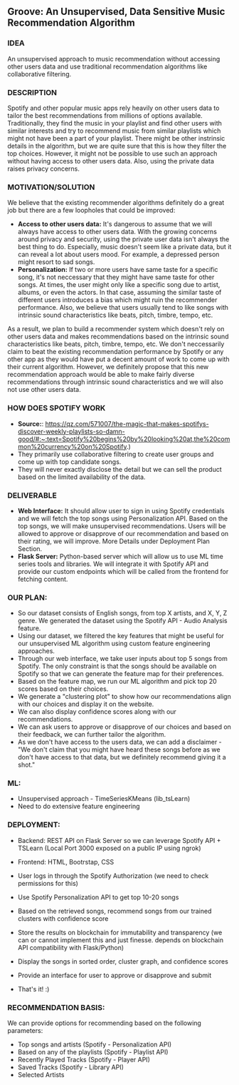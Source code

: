 ## Groove: An Unsupervised, Data Sensitive Music Recommendation Algorithm

### IDEA
An unsupervised approach to music recommendation without accessing other users data and use traditional recommendation algorithms like collaborative filtering.

### DESCRIPTION
Spotify and other popular music apps rely heavily on other users data to tailor the best recommendations from millions of options available. Traditionally, they find the music in your playlist and find other users with similar interests and try to recommend music from similar playlists which might not have been a part of your playlist. There might be other instrinsic details in the algorithm, but we are quite sure that this is how they filter the top choices. However, it
might not be possible to use such an approach without having access to other users data. Also, using the private data raises privacy concerns.

### MOTIVATION/SOLUTION
We believe that the existing recommender algorithms definitely do a great job but there are a few loopholes that could be improved:
- <b>Access to other users data:</b> It's dangerous to assume that we will always have access to other users data. With the growing concerns around privacy and security, using the private user data isn't always the best thing to do. Especially, music doesn't seem like a private data, but it can reveal a lot about users mood. For example, a depressed person might resort to sad songs.
- <b>Personalization:</b> If two or more users have same taste for a specific song, it's not neccessary that they might have same taste for other songs. At times, the user might only like a specific song due to artist, albums, or even the actors. In that case, assuming the similar taste of different users introduces a bias which might ruin the recommender performance. Also, we believe that users usually tend to like songs with intrinsic sound characteristics like beats, pitch, timbre,
    tempo, etc.

As a result, we plan to build a recommender system which doesn't rely on other users data and makes recommendations based on the intrinsic sound characteristics like beats, pitch, timbre, tempo, etc. We don't neccessarily claim to beat the existing recommendation performance by Spotify or any other app as they would have put a decent amount of work to come up with their current algorithm. However, we definitely propose that this new recommendation approach would be able to make fairly
diverse recommendations through intrinsic sound characteristics and we will also not use other users data.

### HOW DOES SPOTIFY WORK 
- <b>Source:</b>: https://qz.com/571007/the-magic-that-makes-spotifys-discover-weekly-playlists-so-damn-good/#:~:text=Spotify%20begins%20by%20looking%20at,the%20common%20currency%20on%20Spotify.)
- They primarily use collaborative filtering to create user groups and come up with top candidate songs.
- They will never exactly disclose the detail but we can sell the product based on the limited availability of the data.

### DELIVERABLE
- <b>Web Interface:</b> It should allow user to sign in using Spotify credentials and we will fetch the top songs using Personalization API. Based on the top songs, we will make unsupervised recommendations. Users will be allowed to approve or disapprove of our recommendation and based on their rating, we will improve. More Details under Deployment Plan Section.
- <b>Flask Server:</b> Python-based server which will allow us to use ML time series tools and libraries. We will integrate it with Spotify API and provide our custom endpoints which will be called from the frontend for fetching content.

### OUR PLAN:
- So our dataset consists of English songs, from top X artists, and X, Y, Z genre. We generated the dataset using the Spotify API - Audio Analysis feature.
- Using our dataset, we filtered the key features that might be useful for our unsupervised ML algorithm using custom feature engineering approaches.
- Through our web interface, we take user inputs about top 5 songs from Spotify. The only constraint is that the songs should be available on Spotify so that we can generate the feature map for their preferences.
- Based on the feature map, we run our ML algorithm and pick top 20 scores based on their choices.
- We generate a "clustering plot" to show how our recommendations align with our choices and display it on the website.
- We can also display confidence scores along with our recommendations.
- We can ask users to approve or disapprove of our choices and based on their feedback, we can further tailor the algorithm.
- As we don't have access to the users data, we can add a disclaimer - "We don't claim that you might have heard these songs before as we don't have access to that data, but we definitely recommend giving it a shot."

### ML:
- Unsupervised approach - TimeSeriesKMeans (lib_tsLearn)
- Need to do extensive feature engineering

### DEPLOYMENT:
- Backend: REST API on Flask Server so we can leverage Spotify API + TSLearn (Local Port 3000 exposed on a public IP using ngrok)
- Frontend: HTML, Bootrstap, CSS

- User logs in through the Spotify Authorization (we need to check permissions for this)
- Use Spotify Personalization API to get top 10-20 songs
- Based on the retrieved songs, recommend songs from our trained clusters with confidence score
- Store the results on blockchain for immutability and transparency (we can or cannot implement this and just finesse. depends on blockchain API compatibility with Flask/Python)
- Display the songs in sorted order, cluster graph, and confidence scores
- Provide an interface for user to approve or disapprove and submit
- That's it! :)

### RECOMMENDATION BASIS:
We can provide options for recommending based on the following parameters:
- Top songs and artists (Spotify - Personalization API)
- Based on any of the playlists (Spotify - Playlist API)
- Recently Played Tracks (Spotify - Player API)
- Saved Tracks (Spotify - Library API)
- Selected Artists
